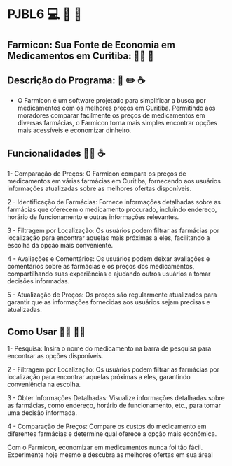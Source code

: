 # PJBL6 :computer: :pill: :hospital:
## Farmicon: Sua Fonte de Economia em Medicamentos em Curitiba: :man_student:  :pill:

## Descrição do Programa:  :pill: :pencil2:  :coffee:
- O Farmicon é um software projetado para simplificar a busca por medicamentos com os melhores preços em Curitiba. Permitindo aos moradores comparar facilmente os preços de medicamentos em diversas farmácias, o Farmicon torna mais simples encontrar opções mais acessíveis e economizar dinheiro.

## Funcionalidades :technologist: :coffee:
1- Comparação de Preços: O Farmicon compara os preços de medicamentos em várias farmácias em Curitiba, fornecendo aos usuários informações atualizadas sobre as melhores ofertas disponíveis.

2 - Identificação de Farmácias: Fornece informações detalhadas sobre as farmácias que oferecem o medicamento procurado, incluindo endereço, horário de funcionamento e outras informações relevantes.

3 - Filtragem por Localização: Os usuários podem filtrar as farmácias por localização para encontrar aquelas mais próximas a eles, facilitando a escolha da opção mais conveniente.

4 - Avaliações e Comentários: Os usuários podem deixar avaliações e comentários sobre as farmácias e os preços dos medicamentos, compartilhando suas experiências e ajudando outros usuários a tomar decisões informadas.

5 - Atualização de Preços: Os preços são regularmente atualizados para garantir que as informações fornecidas aos usuários sejam precisas e atualizadas.
  

## Como Usar :office_worker: :technologist:
1- Pesquisa: Insira o nome do medicamento na barra de pesquisa para encontrar as opções disponíveis.

2 - Filtragem por Localização: Os usuários podem filtrar as farmácias por localização para encontrar aquelas próximas a eles, garantindo conveniência na escolha.

3 - Obter Informações Detalhadas: Visualize informações detalhadas sobre as farmácias, como endereço, horário de funcionamento, etc., para tomar uma decisão informada.

4 - Comparação de Preços: Compare os custos do medicamento em diferentes farmácias e determine qual oferece a opção mais econômica.

Com o Farmicon, economizar em medicamentos nunca foi tão fácil. Experimente hoje mesmo e descubra as melhores ofertas em sua área!
